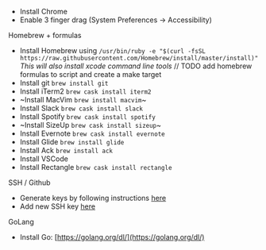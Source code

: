 - Install Chrome
- Enable 3 finger drag (System Preferences -> Accessibility)

Homebrew + formulas
- Install Homebrew using `/usr/bin/ruby -e "$(curl -fsSL https://raw.githubusercontent.com/Homebrew/install/master/install)"` *This will also install xcode command line tools*
// TODO add homebrew formulas to script and create a make target
- Install git `brew install git`
- Install iTerm2 `brew cask install iterm2`
- ~Install MacVim `brew install macvim`~
- Install Slack `brew cask install slack`
- Install Spotify `brew cask install spotify`
- ~Install SizeUp `brew cask install sizeup`~
- Install Evernote `brew cask install evernote`
- Install Glide `brew install glide`
- Install Ack `brew install ack`
- Install VSCode
- Install Rectangle `brew cask install rectangle`

SSH / Github
- Generate keys by following instructions [here](https://help.github.com/articles/generating-a-new-ssh-key-and-adding-it-to-the-ssh-agent/)
- Add new SSH key [here](https://github.com/settings/keys)

GoLang
- Install Go: [https://golang.org/dl/](https://golang.org/dl/)
